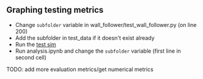 ## Graphing testing metrics

- Change `subfolder` variable in wall_follower/test_wall_follower.py (on line 200)
- Add the subfolder in test_data if it doesn't exist already
- Run the [test sim](https://github.com/mit-rss/wall_follower_sim?tab=readme-ov-file#running-the-tests)
- Run analysis.ipynb and change the `subfolder` variable (first line in second cell)

TODO: add more evaluation metrics/get numerical metrics
